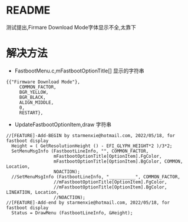 # README

测试提出,Firmare Download Mode字体显示不全,太靠下

# 解决方法

* FastbootMenu.c,mFastbootOptionTitle[] 显示的字符串
```
{{"Firmware Download Mode"},
     COMMON_FACTOR,
     BGR_YELLOW,
     BGR_BLACK,
     ALIGN_MIDDLE,
     0,
     RESTART},
```

* UpdateFastbootOptionItem,draw 字符串
```
//[FEATURE]-Add-BEGIN by starmenxie@hotmail.com, 2022/05/18, for fastboot display
  Height = ( GetResolutionHeight () - EFI_GLYPH_HEIGHT*2 )/3*2;
  SetMenuMsgInfo (FastbootLineInfo, "", COMMON_FACTOR,
                  mFastbootOptionTitle[OptionItem].FgColor,
                  mFastbootOptionTitle[OptionItem].BgColor, COMMON, Location,
                  NOACTION);
  //SetMenuMsgInfo (FastbootLineInfo, "__________", COMMON_FACTOR,
                  //mFastbootOptionTitle[OptionItem].FgColor,
                  //mFastbootOptionTitle[OptionItem].BgColor, LINEATION, Location,
                  //NOACTION);
//[FEATURE]-Add-end by starmenxie@hotmail.com, 2022/05/18, for fastboot display
  Status = DrawMenu (FastbootLineInfo, &Height);
```